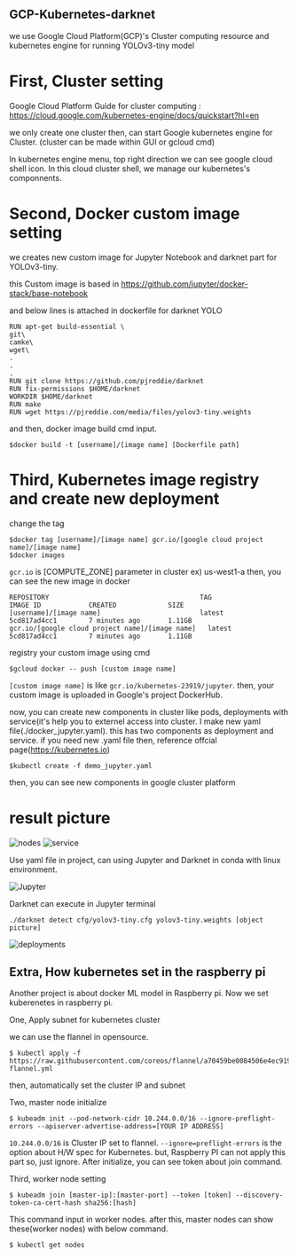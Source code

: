 ## GCP-Kubernetes-darknet
we use  Google Cloud Platform(GCP)'s Cluster computing resource and kubernetes engine for running YOLOv3-tiny model

# First, Cluster setting
Google Cloud Platform Guide for cluster computing : https://cloud.google.com/kubernetes-engine/docs/quickstart?hl=en

we only create one cluster then, can start Google kubernetes engine for Cluster.
(cluster can be made within GUI or gcloud cmd)

In kubernetes engine menu, top right direction we can see google cloud shell icon. In this cloud cluster shell, we manage our kubernetes's 
componnents.

# Second, Docker custom image setting
we creates new custom image for Jupyter Notebook and darknet part for YOLOv3-tiny.

this Custom image is based in https://github.com/jupyter/docker-stack/base-notebook

and below lines is attached in dockerfile for darknet YOLO
```
RUN apt-get build-essential \
git\
camke\
wget\
.
.
.
RUN git clone https://github.com/pjreddie/darknet
RUN fix-permissions $HOME/darknet
WORKDIR $HOME/darknet
RUN make
RUN wget https://pjreddie.com/media/files/yolov3-tiny.weights
```
and then, docker image build cmd input.

```
$docker build -t [username]/[image name] [Dockerfile path]
```

# Third, Kubernetes image registry and create new deployment
change the tag
```
$docker tag [username]/[image name] gcr.io/[google cloud project name]/[image name]
$docker images
```
```gcr.io``` is [COMPUTE_ZONE] parameter in cluster ex) us-west1-a
then, you can see the new image in docker

```
REPOSITORY                                      TAG                 IMAGE ID            CREATED             SIZE
[username]/[image name]                         latest              5cd817ad4cc1        7 minutes ago       1.11GB
gcr.io/[google cloud project name]/[image name]   latest            5cd817ad4cc1        7 minutes ago       1.11GB
```

registry your custom image using cmd

```
$gcloud docker -- push [custom image name]
```

```[custom image name]``` is like ```gcr.io/kubernetes-23919/jupyter```.
then, your custom image is uploaded in Google's project DockerHub.

now, you can create new components in cluster like pods, deployments with service(it's help you to externel access into cluster.
I make new yaml file(./docker_jupyter.yaml). this has two components as deployment and service.
if you need new .yaml file then, reference offcial page(https://kubernetes.io)
```
$kubectl create -f demo_jupyter.yaml
```
then, you can see new components in google cluster platform

# result picture
![nodes](./picture/node2.jpg)
![service](./picture/service.jpg)

Use yaml file in project, can using Jupyter and Darknet in conda with linux environment.

![Jupyter](./picture/jupyter.jpg)

Darknet can execute in Jupyter terminal
```
./darknet detect cfg/yolov3-tiny.cfg yolov3-tiny.weights [object picture]
```
![deployments](./picture/result.gif)

## Extra, How kubernetes set in the raspberry pi
Another project is about docker ML model in Raspberry pi. Now we set kuberenetes in raspberry pi.

One, Apply subnet for kubernetes cluster

we can use the flannel in opensource.
```
$ kubectl apply -f https://raw.githubusercontent.com/coreos/flannel/a70459be0084506e4ec919aa1c114638878db11b/Documentation/kube-flannel.yml
```
then, automatically set the cluster IP and subnet

Two, master node initialize
```
$ kubeadm init --pod-network-cidr 10.244.0.0/16 --ignore-preflight-errors --apiserver-advertise-address=[YOUR IP ADDRESS]
```
```10.244.0.0/16``` is Cluster IP set to flannel.
```--ignore=preflight-errors``` is the option about H/W spec for Kubernetes. but, Raspberry PI can not apply this part so, just ignore.
After initialize, you can see token about join command.

Third, worker node setting
```
$ kubeadm join [master-ip]:[master-port] --token [token] --discovery-token-ca-cert-hash sha256:[hash]
```
This command input in worker nodes. after this, master nodes can show these(worker nodes) with below command.
```
$ kubectl get nodes
```
